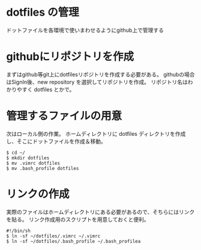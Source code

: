 # dotfiles の管理
ドットファイルを各環境で使いまわせるようにgithub上で管理する

# githubにリポジトリを作成
まずはgithub等git上にdotfilesリポジトリを作成する必要がある。
githubの場合はSignIn後、new repository を選択してリポジトリを作成。
リポジトリ名はわかりやすく dotfiles とかで。

# 管理するファイルの用意
次はローカル側の作業。
ホームディレクトリに dotfiles ディレクトリを作成し、そこにドットファイルを作成＆移動。

	$ cd ~/
	$ mkdir dotfiles
	$ mv .vimrc dotfiles
	$ mv .bash_profile dotfiles

# リンクの作成
実際のファイルはホームディレクトリにある必要があるので、そちらにはリンクを貼る。
リンク作成用のスクリプトを用意しておくと便利。

	#!/bin/sh
	$ ln -sf ~/dotfiles/.vimrc ~/.vimrc
	$ ln -sf ~/dotfiles/.bash_profile ~/.bash_profilea

